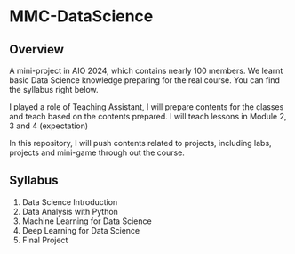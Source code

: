 # MMC-DataScience

## Overview
A mini-project in AIO 2024, which contains nearly 100 members. We learnt basic Data Science knowledge preparing for the real course. You can find the syllabus right below. 

I played a role of Teaching Assistant, I will prepare contents for the classes and teach based on the contents prepared. I will teach lessons in Module 2, 3 and 4 (expectation)

In this repository, I will push contents related to projects, including labs, projects and mini-game through out the course.

## Syllabus 
1. Data Science Introduction 
2. Data Analysis with Python 
3. Machine Learning for Data Science
4. Deep Learning for Data Science
5. Final Project